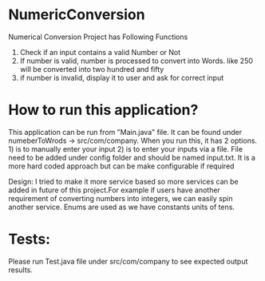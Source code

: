 # NumericConversion
Numerical Conversion Project has Following Functions

1) Check if an input contains a valid Number or Not
2) If number is valid, number is processed to convert into Words. like 250 will be converted into two hundred and fifty
3) if number is invalid, display it to user and ask for correct input

# How to run this application?

This application can be run from "Main.java" file. It can be found under numeberToWrods -> src/com/company. When you run this, it has 2 options. 1) is to manually enter your input
2) is to enter your inputs via a file. File need to be added under config folder and should be named input.txt. It is a more hard coded approach but can be make configurable if required


Design: I tried to make it more service based so more services can be added in future of this project.For example if users have another requirement of converting numbers into integers, we can easily spin another service. Enums are used as we have constants units of tens.

# Tests:
Please run Test.java file under src/com/company to see expected output results.
